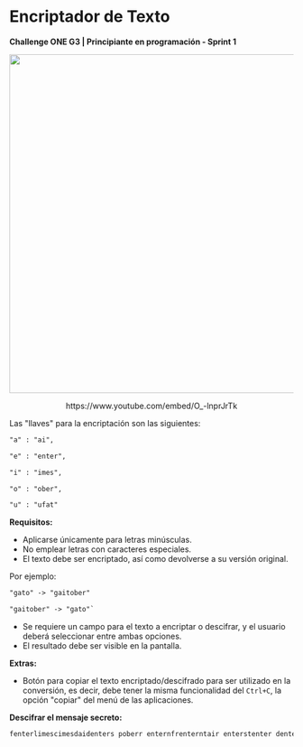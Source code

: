# Encriptador de Texto

**Challenge ONE G3 | Principiante en programación - Sprint 1**

<p align="center">
    <img width="600" heigth="600" src="https://github.com/azocarone/one-challenge-encriptador/blob/main/img/screenshot2.png">
</p>

<p align="center">
https://www.youtube.com/embed/O_-lnprJrTk
</p>
Las "llaves" para la encriptación son las siguientes:

```txt
"a" : "ai",

"e" : "enter",

"i" : "imes",

"o" : "ober",

"u" : "ufat"
```

**Requisitos:**

- Aplicarse únicamente para letras minúsculas.
- No emplear letras con caracteres especiales.
- El texto debe ser encriptado, así como devolverse a su versión original.

Por ejemplo:

```txt
"gato" -> "gaitober"

"gaitober" -> "gato"`
```

- Se requiere un campo para el texto a encriptar o descifrar, y el usuario deberá seleccionar entre ambas opciones.
- El resultado debe ser visible en la pantalla.

**Extras:**

- Botón para copiar el texto encriptado/descifrado para ser utilizado en la conversión, es decir, debe tener la misma funcionalidad del `Ctrl+C`, la opción "copiar" del menú de las aplicaciones.

**Descifrar el mensaje secreto:**

``` txt
fenterlimescimesdaidenters poberr enternfrenterntair enterstenter dentersaifimesober y haibenterrlober cobernclufatimesdober cobern enterximestober!
```
